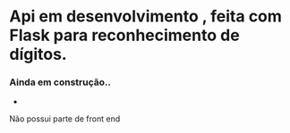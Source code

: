 # Api em desenvolvimento , feita com Flask para reconhecimento de dígitos.
### Ainda em construção..

-

Não possui parte de front end 

